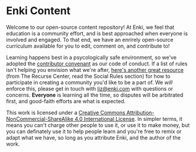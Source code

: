 # Enki Content

Welcome to our open-source content repository! At Enki, we feel that education is a community effort, and is best approached when everyone is involved and engaged. To that end, we have an enrirely open-source curriculum available for you to edit, comment on, and contribute to!

Learning happens best in a psycologically safe environment, so we've adopted the [contributor convenant](https://www.contributor-covenant.org/) as our code of conduct. If a list of rules isn't helping you envision what we're after, [here's another great resource](https://www.recurse.com/manual#sec-environment) (from The Recurse Center, read the Social Rules section) for how to participate in creating a community you'd like to be a part of. We _will_ enforce this, please get in touch with liz@enki.com with questions or concerns. **Everyone** is learning all the time, so disputes will be arbitrated first, and good-faith efforts are what is expected.

This work is licensed under a <a rel="license" href="http://creativecommons.org/licenses/by-nc-sa/4.0/">Creative Commons Attribution-NonCommercial-ShareAlike 4.0 International License</a>. In simpler terms, it means you can't charge other people to use it, or use it to make money, but you can definately use it to help people learn and you're free to remix or adapt what we have, so long as you attribute Enki, and the author of the work. 




